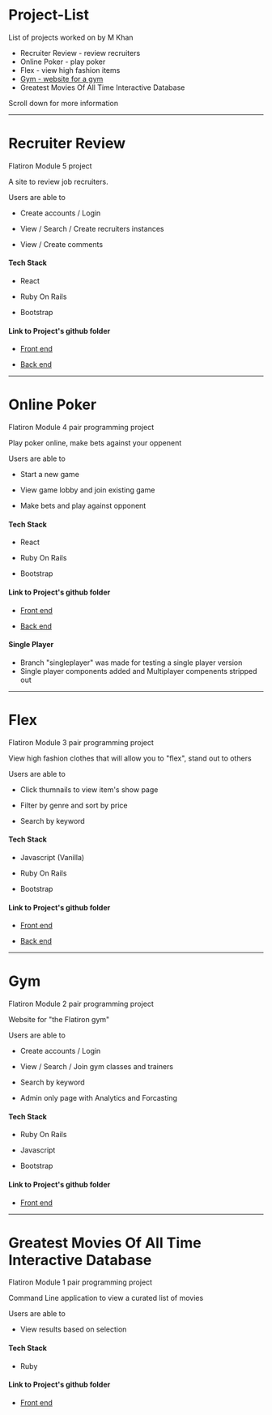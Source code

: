 # Project-List
List of projects worked on by M Khan

  * Recruiter Review - review recruiters
  * Online Poker - play poker
  * Flex - view high fashion items
  * [Gym - website for a gym](#gym) 
  * Greatest Movies Of All Time Interactive Database 
  
Scroll down for more information

********************************************************************************************************

# Recruiter Review
Flatiron Module 5 project

A site to review job recruiters. 

Users are able to 
  * Create accounts / Login 
  
  * View / Search / Create recruiters instances

  * View / Create comments

#### Tech Stack
  * React
  
  * Ruby On Rails
  
  * Bootstrap
  
#### Link to Project's github folder

  * [Front end](https://github.com/vsparrow/RecruiterReviewFrontend)

  * [Back end](https://github.com/vsparrow/RecruiterReviewBackend)

********************************************************************************************************
# Online Poker
Flatiron Module 4 pair programming project

Play poker online, make bets against your oppenent

Users are able to 
  * Start a new game  
  
  * View game lobby and join existing game

  * Make bets and play against opponent

#### Tech Stack
  * React
  
  * Ruby On Rails
  
  * Bootstrap
  
#### Link to Project's github folder

  * [Front end](https://github.com/vsparrow/Online-Poker-Frontend)

  * [Back end](https://github.com/vsparrow/Online-Poker-Backend)

#### Single Player 
  * Branch "singleplayer" was made for testing a single player version 
  * Single player components added and Multiplayer compenents stripped out

********************************************************************************************************

# Flex
Flatiron Module 3 pair programming project

View high fashion clothes that will allow you to "flex", stand out to others 

Users are able to 
  * Click thumnails to view item's show page  
  
  * Filter by genre and sort by price

  * Search by keyword

#### Tech Stack
  * Javascript (Vanilla)
  
  * Ruby On Rails
  
  * Bootstrap
  
#### Link to Project's github folder

  * [Front end](https://github.com/vsparrow/flex_frontend)

  * [Back end](https://github.com/vsparrow/flex_backend)
  
********************************************************************************************************

# Gym
Flatiron Module 2 pair programming project

Website for "the Flatiron gym" 

Users are able to 
  * Create accounts / Login   
  
  * View / Search / Join gym classes and trainers

  * Search by keyword
  
  * Admin only page with Analytics and Forcasting

#### Tech Stack
  * Ruby On Rails
  
  * Javascript
  
  * Bootstrap
  
#### Link to Project's github folder

  * [Front end](https://github.com/vsparrow/Gym)
  
********************************************************************************************************

# Greatest Movies Of All Time Interactive Database 
Flatiron Module 1 pair programming project

Command Line application to view a curated list of movies

Users are able to 
  * View results based on selection    

#### Tech Stack
  * Ruby
  
#### Link to Project's github folder

  * [Front end](https://github.com/vsparrow/module-one-final-project-guidelines-web-022018)
